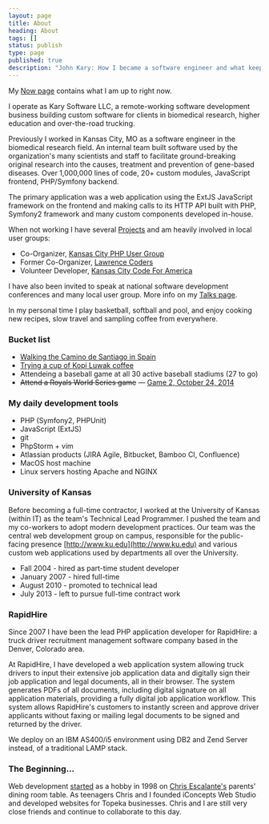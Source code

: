 ```yaml
---
layout: page
title: About
heading: About
tags: []
status: publish
type: page
published: true
description: "John Kary: How I became a software engineer and what keeps me excited"
---
```

My [Now page](/now) contains what I am up to right now.

I operate as Kary Software LLC, a remote-working software development business building custom software
for clients in biomedical research, higher education and over-the-road trucking.

Previously I worked in Kansas City, MO as a software engineer in the
biomedical research field. An internal team built software used by
the organization's many scientists and staff to facilitate
ground-breaking original research into the causes, treatment and
prevention of gene-based diseases. Over 1,000,000 lines of code,
20+ custom modules, JavaScript frontend, PHP/Symfony backend.

The primary application was a web application using the
ExtJS JavaScript framework on the frontend and making calls to its HTTP API
built with PHP, Symfony2 framework and many custom components developed
in-house.

When not working I have several [Projects](/projects) and am heavily involved in local user groups:

* Co-Organizer, [Kansas City PHP User Group][]
* Former Co-Organizer, [Lawrence Coders][]
* Volunteer Developer, [Kansas City Code For America](http://codeforkc.org/)

I have also been invited to speak at national software development
conferences and many local user group. More info on my [Talks
page](/talks).

In my personal time I play basketball, softball and pool, and enjoy
cooking new recipes, slow travel and sampling coffee from everywhere.

### Bucket list

* [Walking the Camino de Santiago in Spain](https://en.wikipedia.org/wiki/Camino_de_Santiago)
* [Trying a cup of Kopi Luwak coffee](https://en.wikipedia.org/wiki/Kopi_Luwak)
* Attendeing a baseball game at all 30 active baseball stadiums (27 to go)
* ~~Attend a Royals World Series game~~ &mdash; [Game 2, October 24, 2014](https://en.wikipedia.org/wiki/2014_World_Series#Game_2)

### My daily development tools

- PHP (Symfony2, PHPUnit)
- JavaScript (ExtJS)
- git
- PhpStorm + vim
- Atlassian products (JIRA Agile, Bitbucket, Bamboo CI, Confluence)
- MacOS host machine
- Linux servers hosting Apache and NGINX

### University of Kansas

Before becoming a full-time contractor, I worked at the University of Kansas (within IT) as the team's Technical Lead Programmer. I pushed the team and my co-workers to adopt modern development practices. Our team was the central web development group on campus, responsible for the public-facing presence [http://www.ku.edu](http://www.ku.edu) and various custom web applications used by departments all over the University.

* Fall 2004 - hired as part-time student developer
* January 2007 - hired full-time
* August 2010 - promoted to technical lead
* July 2013 - left to pursue full-time contract work

### RapidHire

Since 2007 I have been the lead PHP application developer for RapidHire: a truck driver recruitment management software company based in the Denver, Colorado area.

At RapidHire, I have developed a web application system allowing truck drivers to input their extensive job application data and digitally sign their job application and legal documents, all in their browser. The system generates PDFs of all documents, including digital signature on all application materials, providing a fully digital job application workflow. This system allows RapidHire's customers to instantly screen and approve driver applicants without faxing or mailing legal documents to be signed and returned by the driver.

We deploy on an IBM AS400/i5 environment using DB2 and Zend Server instead, of a traditional LAMP stack.

### The Beginning&hellip;

Web development [started][] as a hobby in 1998 on [Chris Escalante's][]
parents' dining room table. As teenagers Chris and I founded iConcepts Web Studio and
developed websites for Topeka businesses. Chris and I are still very close
friends and continue to collaborate to this day.

  [Kansas City PHP User Group]: http://www.meetup.com/kcphpug/
  [Lawrence Coders]: http://www.meetup.com/Lawrence-Coders/
  [started]: http://cjonline.com/stories/102900/kid_iconcepts.shtml
  [Chris Escalante's]: https://twitter.com/tidrion
